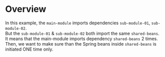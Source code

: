 # Overview 
In this example, the `main-module` imports dependencies `sub-module-01`, `sub-module-02`.<br/>
But the `sub-module-01` & `sub-module-02` both import the same `shared-beans`.<br/>
It means that the main-module imports dependency `shared-beans` 2 times.<br/>
Then, we want to make sure than the Spring beans inside `shared-beans` is initiated ONE time only.